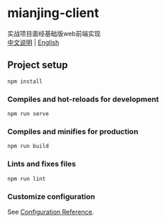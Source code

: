 # mianjing-client
实战项目面经基础版web前端实现  
[中文说明](README.md) | [English](README-en.md)

## Project setup
```
npm install
```

### Compiles and hot-reloads for development
```
npm run serve
```

### Compiles and minifies for production
```
npm run build
```

### Lints and fixes files
```
npm run lint
```

### Customize configuration
See [Configuration Reference](https://cli.vuejs.org/config/).